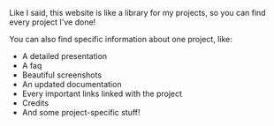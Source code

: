 Like I said, this website is like a library for my projects, so you can find every project I've done!

You can also find specific information about one project, like:

- A detailed presentation
- A faq
- Beautiful screenshots
- An updated documentation
- Every important links linked with the project
- Credits
- And some project-specific stuff!
